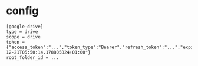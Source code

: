 # config

    [google-drive]
    type = drive
    scope = drive
    token = {"access_token":"...","token_type":"Bearer","refresh_token":"...","expiry":"2020-12-21T05:50:14.178805824+01:00"}
    root_folder_id = ...


